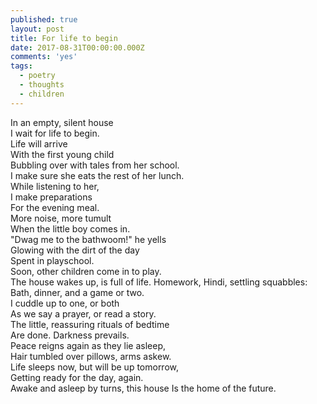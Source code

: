 ```yaml
---
published: true
layout: post
title: For life to begin
date: 2017-08-31T00:00:00.000Z
comments: 'yes'
tags:
  - poetry
  - thoughts
  - children
---
```

In an empty, silent house    
I wait for life to begin.    
Life will arrive    
With the first young child    
Bubbling over with tales from her school.    
I make sure she eats the rest of her lunch.    
While listening to her,    
I make preparations    
For the evening meal.    
More noise, more tumult    
When the little boy comes in.    
"Dwag me to the bathwoom!" he yells    
Glowing with the dirt of the day    
Spent in playschool.    
Soon, other children come in to play.    
The house wakes up, is full of life.
Homework, Hindi, settling squabbles:    
Bath, dinner, and a game or two.    
I cuddle up to one, or both    
As we say a prayer, or read a story.    
The little, reassuring rituals of bedtime    
Are done. Darkness prevails.    
Peace reigns again as they lie asleep,    
Hair tumbled over pillows, arms askew.    
Life sleeps now, but will be up tomorrow,    
Getting ready for the day, again.    
Awake and asleep by turns, this house
Is the home of the future.
